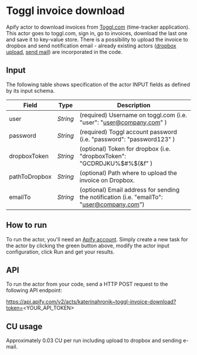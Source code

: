 # Toggl invoice download

Apify actor to download invoices from [Toggl.com](https://toggl.com/) (time-tracker application). This actor goes to toggl.com, sign in, go to invoices, download the last one and save it to key-value store.
There is a possibility to upload the invoice to dropbox and send notification email - already existing actors ([dropbox upload](https://apify.com/petr_cermak/dropbox-upload), [send mail](https://apify.com/apify/send-mail)) are incorporated in the code. 

## Input 

The following table shows specification of the actor INPUT fields as defined by its input schema. 

Field |	Type	| Description
---| ---| ---|
user|	*String*|	(required) Username on toggl.com (i.e.  "user": "user@company.com" )
password|	*String*|	(required) Toggl account password (i.e.  "password": "password123" )
dropboxToken|	*String*|	(optional) Token for dropbox (i.e. "dropboxToken": "GCDRDJKU%$#%$(&f" )
pathToDropbox| 	*String*|	(optional) Path where to upload the invoice on Dropbox. 
emailTo| 	*String*|	(optional) Email address for sending the notification (i.e.  "emailTo": "user@company.com")

## How to run

To run the actor, you'll need an [Apify account](https://my.apify.com/). Simply create a new task for the actor by clicking the green button above, modify the actor input configuration, click Run and get your results.

## API

To run the actor from your code, send a HTTP POST request to the following API endpoint: 

https://api.apify.com/v2/acts/katerinahronik~toggl-invoice-download?token=<YOUR_API_TOKEN>

## CU usage 

Approximately 0.03 CU per run including upload to dropbox and sending e-mail.
